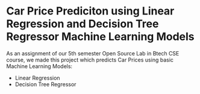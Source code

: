 # Car Price Prediciton using Linear Regression and Decision Tree Regressor Machine Learning Models
As an assignment of our 5th semester Open Source Lab in Btech CSE course, we made this project which predicts Car Prices using basic Machine Learning Models:

- Linear Regression
- Decision Tree Regressor


